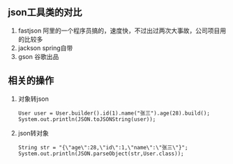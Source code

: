 ## json工具类的对比
1. fastjson 阿里的一个程序员搞的，速度快，不过出过两次大事故，公司项目用的比较多
2. jackson spring自带
3. gson 谷歌出品

## 相关的操作
1. 对象转json
    ```
    User user = User.builder().id(1).name("张三").age(28).build();
    System.out.println(JSON.toJSONString(user));
    ```
2. json转对象
    ```
    String str = "{\"age\":28,\"id\":1,\"name\":\"张三\"}";
    System.out.println(JSON.parseObject(str,User.class));
    ```